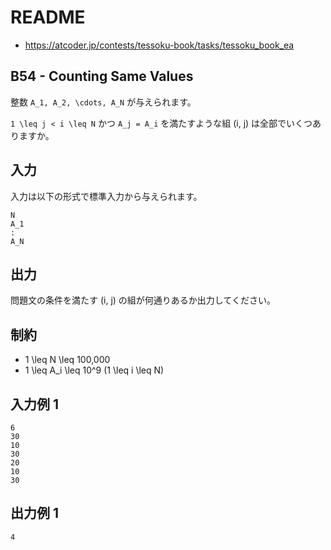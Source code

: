 # README
- <https://atcoder.jp/contests/tessoku-book/tasks/tessoku_book_ea>
## B54 - Counting Same Values
整数 `A_1, A_2, \cdots, A_N` が与えられます。

`1 \leq j < i \leq N` かつ `A_j = A_i` を満たすような組 (i, j) は全部でいくつありますか。
## 入力
入力は以下の形式で標準入力から与えられます。

```
N
A_1
:
A_N
```
## 出力
問題文の条件を満たす (i, j) の組が何通りあるか出力してください。
## 制約
* 1 \leq N \leq 100,000
* 1 \leq A_i \leq 10^9 (1 \leq i \leq N)
## 入力例 1
```
6
30
10
30
20
10
30
```
## 出力例 1
```
4
```
